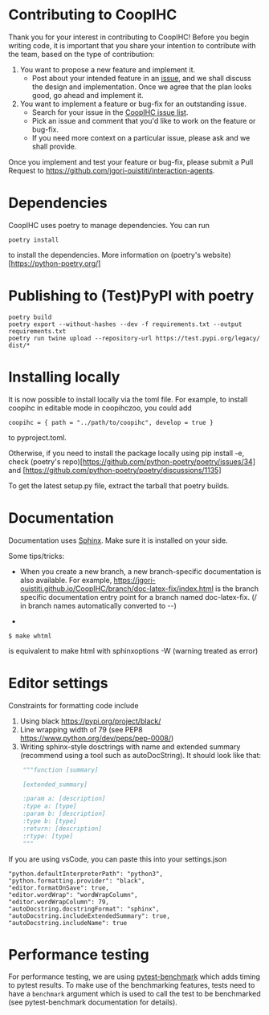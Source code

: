 # Contributing to CoopIHC

Thank you for your interest in contributing to CoopIHC! Before you begin writing code, it is important
that you share your intention to contribute with the team, based on the type of contribution:

1. You want to propose a new feature and implement it.
   - Post about your intended feature in an [issue](https://github.com/jgori-ouistiti/interaction-agents/issues),
     and we shall discuss the design and implementation. Once we agree that the plan looks good,
     go ahead and implement it.
2. You want to implement a feature or bug-fix for an outstanding issue.
   - Search for your issue in the [CoopIHC issue list](https://github.com/jgori-ouistiti/interaction-agents/issues).
   - Pick an issue and comment that you'd like to work on the feature or bug-fix.
   - If you need more context on a particular issue, please ask and we shall provide.

Once you implement and test your feature or bug-fix, please submit a Pull Request to
https://github.com/jgori-ouistiti/interaction-agents.

# Dependencies

CoopIHC uses poetry to manage dependencies. You can run

```shell
poetry install
```

to install the dependencies. More information on (poetry's website)[https://python-poetry.org/]

# Publishing to (Test)PyPI with poetry

```shell
poetry build
poetry export --without-hashes --dev -f requirements.txt --output requirements.txt
poetry run twine upload --repository-url https://test.pypi.org/legacy/ dist/*

```

# Installing locally

It is now possible to install locally via the toml file. For example, to install coopihc in editable mode in coopihczoo, you could add

```shell
coopihc = { path = "../path/to/coopihc", develop = true }
```

to pyproject.toml.

Otherwise, if you need to install the package locally using pip install -e, check (poetry's repo)[https://github.com/python-poetry/poetry/issues/34] and [https://github.com/python-poetry/poetry/discussions/1135]

To get the latest setup.py file, extract the tarball that poetry builds.

# Documentation

Documentation uses [Sphinx](https://www.sphinx-doc.org/en/master/). Make sure it is installed on your side.

Some tips/tricks:

- When you create a new branch, a new branch-specific documentation is also available. For example, https://jgori-ouistiti.github.io/CoopIHC/branch/doc-latex-fix/index.html is the branch specific documentation entry point for a branch named doc-latex-fix. (/ in branch names automatically converted to --)

-

```shell
$ make whtml
```

is equivalent to make html with sphinxoptions -W (warning treated as error)

# Editor settings

Constraints for formatting code include

1. Using black https://pypi.org/project/black/
2. Line wrapping width of 79 (see PEP8 https://www.python.org/dev/peps/pep-0008/)
3. Writing sphinx-style dosctrings with name and extended summary (recommend using a tool such as autoDocString). It should look like that:

```Python
	"""function [summary]

	[extended_summary]

	:param a: [description]
	:type a: [type]
	:param b: [description]
	:type b: [type]
	:return: [description]
	:rtype: [type]
	"""
```

If you are using vsCode, you can paste this into your settings.json

    "python.defaultInterpreterPath": "python3",
    "python.formatting.provider": "black",
    "editor.formatOnSave": true,
    "editor.wordWrap": "wordWrapColumn",
    "editor.wordWrapColumn": 79,
    "autoDocstring.docstringFormat": "sphinx",
    "autoDocstring.includeExtendedSummary": true,
    "autoDocstring.includeName": true

# Performance testing

For performance testing, we are using [pytest-benchmark](https://pytest-benchmark.readthedocs.io/) which adds timing to pytest results.
To make use of the benchmarking features, tests need to have a `benchmark` argument which is used to call the test to be benchmarked (see pytest-benchmark documentation for details).
